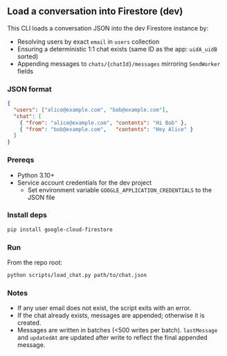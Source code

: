 ## Load a conversation into Firestore (dev)

This CLI loads a conversation JSON into the dev Firestore instance by:
- Resolving users by exact `email` in `users` collection
- Ensuring a deterministic 1:1 chat exists (same ID as the app: `uidA_uidB` sorted)
- Appending messages to `chats/{chatId}/messages` mirroring `SendWorker` fields

### JSON format
```json
{
  "users": ["alice@example.com", "bob@example.com"],
  "chat": [
    { "from": "alice@example.com", "contents": "Hi Bob" },
    { "from": "bob@example.com",   "contents": "Hey Alice" }
  ]
}
```

### Prereqs
- Python 3.10+
- Service account credentials for the dev project
  - Set environment variable `GOOGLE_APPLICATION_CREDENTIALS` to the JSON file

### Install deps
```bash
pip install google-cloud-firestore
```

### Run
From the repo root:
```bash
python scripts/load_chat.py path/to/chat.json
```

### Notes
- If any user email does not exist, the script exits with an error.
- If the chat already exists, messages are appended; otherwise it is created.
- Messages are written in batches (<500 writes per batch). `lastMessage` and
  `updatedAt` are updated after write to reflect the final appended message.


